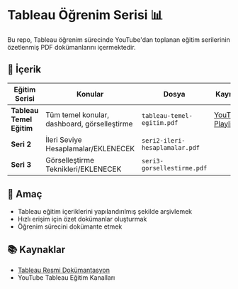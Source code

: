 # Tableau Öğrenim Serisi 📊

Bu repo, Tableau öğrenim sürecinde YouTube'dan toplanan eğitim serilerinin özetlenmiş PDF dokümanlarını içermektedir.

## 📁 İçerik

| Eğitim Serisi | Konular | Dosya | Kaynak |
|---------------|---------|-------|--------|
| **Tableau Temel Eğitim** | Tüm temel konular, dashboard, görselleştirme | `tableau-temel-egitim.pdf` | [YouTube Playlist](https://www.youtube.com/playlist?list=PLZx5pwF9vm4VjWDGmT3pgciN1i8lPmkM1) |
| **Seri 2** | İleri Seviye Hesaplamalar/EKLENECEK | `seri2-ileri-hesaplamalar.pdf` | |
| **Seri 3** | Görselleştirme Teknikleri/EKLENECEK | `seri3-gorsellestirme.pdf` | |

## 🎯 Amaç
- Tableau eğitim içeriklerini yapılandırılmış şekilde arşivlemek
- Hızlı erişim için özet dokümanlar oluşturmak
- Öğrenim sürecini dokümante etmek

## 📚 Kaynaklar
- [Tableau Resmi Dokümantasyon](https://www.tableau.com/learn)
- YouTube Tableau Eğitim Kanalları

